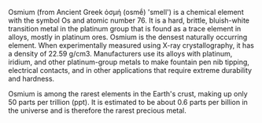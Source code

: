 ﻿Osmium (from Ancient Greek ὀσμή (osmḗ) 'smell') is a chemical element with the symbol Os and atomic number 76. It is a hard, brittle, bluish-white transition metal in the platinum group that is found as a trace element in alloys, mostly in platinum ores. Osmium is the densest naturally occurring element. When experimentally measured using X-ray crystallography, it has a density of 22.59 g/cm3. Manufacturers use its alloys with platinum, iridium, and other platinum-group metals to make fountain pen nib tipping, electrical contacts, and in other applications that require extreme durability and hardness.

Osmium is among the rarest elements in the Earth's crust, making up only 50 parts per trillion (ppt). It is estimated to be about 0.6 parts per billion in the universe and is therefore the rarest precious metal.
